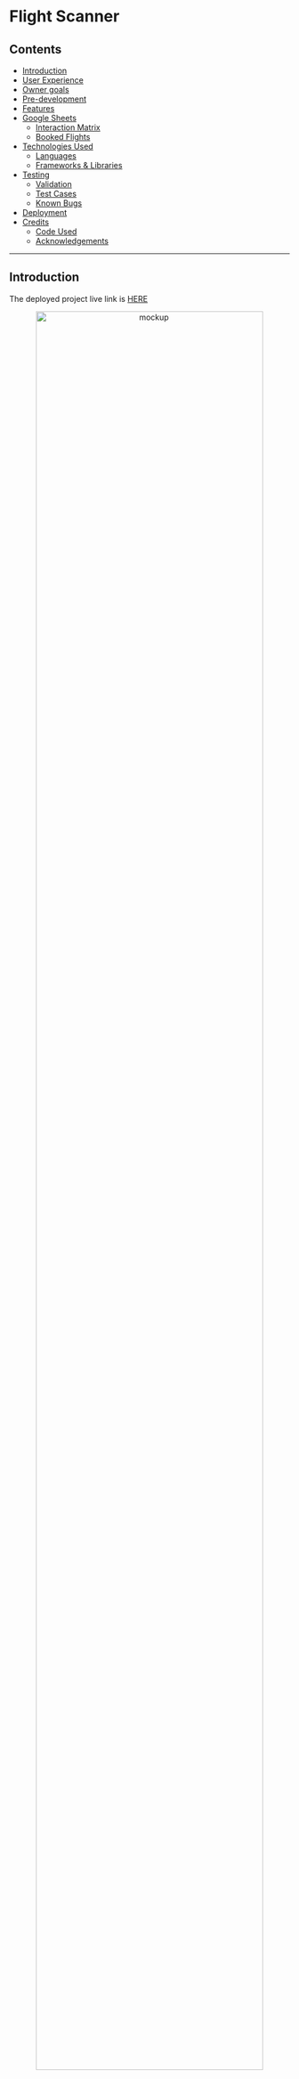 # Flight Scanner

## Contents
* [Introduction](#introduction)
* [User Experience](#user-experience)
* [Owner goals](#owner-goals)
* [Pre-development](#pre-development)
* [Features](#features)
* [Google Sheets](#google-sheets)
  * [Interaction Matrix](#interaction_matrix)
  * [Booked Flights](#booked_flights)
* [Technologies Used](#technologies-used)
  * [Languages](#languages)
  * [Frameworks & Libraries](#frameworks--libraries)
* [Testing](#testing)
  * [Validation](#validation)
  * [Test Cases](#test-cases)
  * [Known Bugs](#known-bugs)
* [Deployment](#deployment)
* [Credits](#credits)
  * [Code Used](#code-used)
  * [Acknowledgements](#acknowledgements)

- - -


## Introduction

The deployed project live link is [HERE](https://flight-scanner-0dcd2cac6601.herokuapp.com/)

<p align="center">
<img src="documentation/mockup.png" alt="mockup" width="90%">
</p>

The app aims as a quick tool for users to check flights within Egypt's main sight-seeing sites (as shown on the map) in the high season months. The users have the opportunity to interact with a database (Google spreadsheet) to inquire about the cheapest, fastest or display all flights available for the selected month. The process to book a flight is made simple and with multiple checks on data entries along the way. After successfully booking a flight, another database is updated with the user's name and ticket choice.


<p align="center">
  <img src="documentation/12990.png.webp" alt="egypt-map" width="50%">
</p>
<p align="center">
  Map of main sight seeing locations in Egypt. <a href="https://www.worldhistory.org/image/12990/map-of-ancient-egypt/" target="_blank"> Source
</p>


## User Experience

The application users aim for the following
* Quick and effortless interface to search for flights
* Ability to filter flight search based on cheapest or fastest flights
* Receive clear feedback on their input

## Owner Goals
The application developers/owners aim for the following
* Organized way of keeping record of user information and choices
* Develop a program where new features can be appended easily
* Present clear instructions and feedback to the users whenever possible


## Pre-development

To help designing the algorithm behind the application, a flowchart was used. The flowchart combines input from user (orange parallelograms) used as input for decision-making (blue rhombi) check points. A decision is then taken to mainly validate the user input and generate the respective error (red rectangles) if the user gave an unexpected input. If the user's input passes i.e. error-free, a database is open for reading or writing and the database entries are displayed  (green rectangles).

<p align="center">
<img src="documentation/flow-chart.drawio.png" alt="flowchart" width="70%">
</p>



## Features

* User input confirmation: the user gets their input displayed back at them to confirm it

<p align="center">
<img src="documentation/input-confirmation.png" alt="input-confirmation" width="70%">
</p>

* Rejecting input of destination city same as departure

<p align="center">
<img src="documentation/reject-same-city.png" alt="reject-same-city" width="70%">
</p>

* Accept numeric input as well as incomplete alphabetic input for cities and months

<p align="center">
<img src="documentation/accept-numeric.png" alt="accept-numeric" width="70%">
</p>

* Tabular display for flight details for a visual display of data

<p align="center">
<img src="documentation/table-display.png" alt="table-display" width="70%">
</p>

* Reject values outside the range given with the appropriate feedback message

<p align="center">
<img src="documentation/reject-out-of-index.png" alt="reject-out-of-index" width="70%">
</p>

* Appropriate feedback messages and use of colors: Yellow representing waiting for user input, blue for buffer messages to open or fetch data from databases and green for confirming input

<p align="center">
<img src="documentation/coloring.png" alt="coloring" width="70%">
</p>

* Allow user to correct input 

<p align="center">
<img src="documentation/check-input.png" alt="check-input" width="70%">
</p>

* Navigation within the program

<p align="center">
<img src="documentation/navigation.png" alt="navigation" width="70%">
</p>

* Future features may inlcude
  * Adding more details about the airports and displaying this in the message before booking
  * Improved navigation options
  * Add birthdate or email into user input to distinguish users with same name and flight details
  * Allow user to book for more than one person at a time

## Google Sheets

Google spreadsheets were used as the databases to read from (the *interaction_matrix* spreadsheet) or write into (*booked_flights* spreadsheet).

The interaction matrix was built to represent cities from-to flights. The first column represents the departure cities and the first row represents the destination cities. An example would be a flight from Luxor to Sinai is to row 6 column G, thus the respective cell would be G6. The cell contains 4 pieces of information: the price, the duration, the date and the time of the flight. These are to extracted and displayed by the python program.

The *interaction_matrix* sheet has 6 worksheets, 2 for each of the three months. These 2 worksheets represent flight options available in the month. The database can be appended with more months and more flights. 


<p align="center">
<img src="documentation/interaction_matrix.png" alt="interaction-matrix" width="80%">
</p>

The *booked_flights* spreadsheet keeps a record of a user's chosen flight in addition to their name. Specifically, the record contains: name, from (city of departure), to (city of destination), price, date and time of flight. Each time a user interacts successfully with the program and chooses to book the flight, an entry is added to this spreadsheet.

<p align="center">
<img src="documentation/booked_flights.png" alt="booked-flights" width="80%">
</p>


## Technologies Used

### Languages

* Python3.12.3

### Frameworks & Libraries

* [Git](https://git-scm.com/) for version control
* [Github](https://github.com/) to store code and other files
* [GitPod](https://gitpod.io/) IDE to create and edit the codes
* [Draw IO](https://app.diagrams.net/) to draw flowcharts
* [Techsini](https://techsini.com/multi-mockup/) to show the website image on a range of devices
* [Heroku](https://www.heroku.com/) for cloud application deployment
* [Google Console](https://console.cloud.google.com/) to create API for google sheets
* [Python - prettytable](https://pypi.org/project/prettytable/) to print the table of flight details in python
* [Python - colorama](https://pypi.org/project/colorama/) to style the displayed terminal font color
* [Python - google-auth](https://pypi.org/project/google-auth/) for using Google’s various server-to-server authentication mechanisms to access Google APIs
* [Python - gspread](https://pypi.org/project/gspread/) interface for working with Google Sheets.





## Testing

The project was manually tested on Gitpod and Heroku terminals. The project was tested for functionality i.e. that it outputs what is intended or expected from it according to the algorithm presented in the flowchart. Also the program was tested by intentionally provding invalid input to properly give the user feedback on their wrong input if given.

### Validation

* PEP8
  * [CI Linter](https://pep8ci.herokuapp.com/#) was used to check the python code, the message *"All clear, no errors found"*

### Test Cases

The following test cases were performed on the program

| Feature | Expected Outcome | Testing Performed | Result | Pass/Fail |
| --- | --- | --- | --- | --- |
| Input confirmation | user gets their input displayed back at them | type input (e.g. departure city) | departure city is displayed | pass |
| Rejecting out of database cities | user types city out of database | type input | 'not in database' message is displayed | pass |
| Visual display of flight details | user receives a table of flight details | enter choice of cheapest/fastest/all trips | table is displayed | pass |
| Display cheapest/fastest flight | user receives a table of cheapest/fastest flight details | enter choice of cheapest/fastest trips | table is displayed | pass |
| Rejecting non-alphabetic/numeric/empty input in name | user gets notified that their input is invalid | type name with numbers or special characters | 'invalid name' message is displayed | pass |
| Navigating to beginning | user gets a message to restart the program | reach the final step of booking successfully and type 'y' | user is redirected to book a new flight | pass |

### Known Bugs

* When the user chooses cheapest or fastest flight, there might exist in the database more than one flight with the same price or duration. The program will automatically display the first flight in the database. Instead shall be displayed **all** flights that categorize as cheapest or fastest and they have to decide




## Deployment

The app is deployed using [Heroku](https://www.heroku.com/) platform. To Deploy the app:

1. Create a new app, add a unique app name (e.g. flight-scanner) and then choose the region
2. Click on "Create app"
3. Go to "Settings"
4. Under Config Vars add "CREDS" as a "KEY" and the private API key json content (obtained from [google console](console.cloud.google)) as a "VALUE".
5. In Config Vars, add "PORT" as "KEY" and '8000' as "VALUE".
6. Add required buildpacks. For this project, Python and Nodejs were used in this order.
7. Go to "Deploy" and select "GitHub" in "Deployment method"
8. To connect Heroku app to the Github repository enter the repository name, click 'Search' and then 'Connect'.
9. Choose the branch you want to build your app from, here it was `main`
10. If preferred, click on "Enable Automatic Deploys", which keeps the app up to date with your GitHub repository
11. Wait for the app to build. Once ready you will see the “App was successfully deployed” message and a 'View' button to take you to your deployed link.



## Credits

### Code Used

* Get the value of a cell in prettytable [snippet](https://stackoverflow.com/questions/24365655/how-to-get-the-value-of-a-cell-when-using-prettytable)
* Check if string contains number [snippet](https://stackoverflow.com/questions/19859282/check-if-a-string-contains-a-number)
* Check if string contains special chatacters [snippet](https://stackoverflow.com/questions/57062794/is-there-a-way-to-check-if-a-string-contains-special-characters)

### Acknowledgement

I would like to thank my Code Institute mentor Jubril Akolade for his feedback and support
